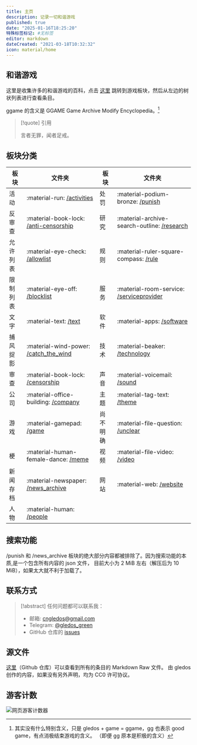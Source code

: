 ```yaml
---
title: 主页
description: 记录一切和谐游戏
published: true
date: "2025-01-16T18:25:20"
特殊标签标记: #无标签
editor: markdown
dateCreated: "2021-03-18T10:32:32"
icon: material/home
---
```


## 和谐游戏

这里是收集许多的和谐游戏的百科，点击 [这里][/game] 跳转到游戏板块，然后从左边的树状列表进行查看条目。

ggame 的含义是 GGAME Game Archive Modify Encyclopedia。[^ggame]

[^ggame]: 其实没有什么特别含义，只是 gledos + game = ggame，gg 也表示 good game，有点消极结束游戏的含义。
（即便 gg 原本是积极的含义）

<!--
如果需要搜索，可以进入 Github 仓库进行搜索，因为 Mkdocs 内建的搜索功能不适合过大的文档，所以 Mkdocs 搜索功能已关闭。
-->

> [!quote] 引用
>
> 言者无罪，闻者足戒。

## 板块分类

| 板块     | 文件夹                                       | 板块     | 文件夹                                          |
| -------- | -------------------------------------------- | -------- | ----------------------------------------------- |
| 活动     | :material-run: [/activities][]               | 处罚     | :material-podium-bronze: [/punish][]            |
| 反审查   | :material-book-lock: [/anti-censorship][/ac] | 研究     | :material-archive-search-outline: [/research][] |
| 允许列表 | :material-eye-check: [/allowlist][]          | 规则     | :material-ruler-square-compass: [/rule][]       |
| 限制列表 | :material-eye-off: [/blocklist][]            | 服务     | :material-room-service: [/serviceprovider][]    |
| 文字     | :material-text: [/text][]                    | 软件     | :material-apps: [/software][]                   |
| 捕风捉影 | :material-wind-power: [/catch_the_wind][]    | 技术     | :material-beaker: [/technology][]               |
| 审查     | :material-book-lock: [/censorship][]         | 声音     | :material-voicemail: [/sound][]                 |
| 公司     | :material-office-building: [/company][]      | 主题     | :material-tag-text: [/theme][]                  |
| 游戏     | :material-gamepad: [/game][]                 | 尚不明确 | :material-file-question: [/unclear][]           |
| 梗       | :material-human-female-dance: [/meme][]      | 视频     | :material-file-video: [/video][]                |
| 新闻存档 | :material-newspaper: [/news_archive][]       | 网站     | :material-web: [/website][]                     |
| 人物     | :material-human: [/people][]                 |          |                                                 |

[/ac]: /anti-censorship/index.md
[/activities]: /activities/index.md
[/allowlist]: /allowlist/index.md
[/blocklist]: /blocklist/index.md
[/catch_the_wind]: /catch_the_wind/index.md
[/censorship]: /censorship/index.md
[/company]: /company/index.md
[/game]: /game/index.md
[/meme]: /meme/index.md
[/news_archive]: /news_archive/index.md
[/people]: /people/index.md
[/punish]: /punish/index.md
[/research]: /research/index.md
[/rule]: /rule/index.md
[/serviceprovider]: /serviceprovider/index.md
[/software]: /software/index.md
[/sound]: /sound/index.md
[/technology]: /technology/index.md
[/text]: /text/index.md
[/theme]: /theme/index.md
[/unclear]: /unclear/index.md
[/video]: /video/index.md
[/website]: /website/index.md

## 搜索功能

/punish 和 /news_archive 板块的绝大部分内容都被排除了。因为搜索功能的本质,是一个包含所有内容的 json 文件，
目前大小为 2 MiB 左右（解压后为 10 MiB），如果太大就不利于加载了。

<!--
    更好的中文分词搜索预计 Material for MkDocs 更新到 10.0.0 版本时就能使用，现在需要给搜索的词语间手动加上空格。
-->

## 联系方式

> [!abstract] 任何问题都可以联系我：
>
> +   邮箱: cngledos@gmail.com
> +   Telegram: [@gledos_green](https://t.me/gledos_green)
> +   GitHub 仓库的 [issues](https://github.com/gledos/ggame/issues)

## 源文件

[这里](https://github.com/gledos/ggame)（Github 仓库）可以查看到所有的条目的 Markdown Raw 文件。
由 gledos 创作的内容，如果没有另外声明，均为 CC0 许可协议。

## 游客计数

![网页游客计数器](https://count.getloli.com/get/@:ggame)

<!--

## 此 Wiki 的技术问题

由于对 mkdocs 不过熟悉，所以有一些条目会有问题，比如:

+ PDF 文件似乎不被 mkdocs 支持，无法被输出到 GitHub pages
+ TLS 已失效，正在修复

-->
